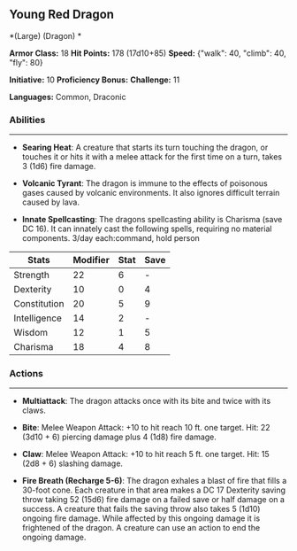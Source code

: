 ## Young Red Dragon
*(Large) (Dragon) *

**Armor Class:** 18
**Hit Points:** 178 (17d10+85)
**Speed:** {"walk": 40, "climb": 40, "fly": 80}

**Initiative:** 10
**Proficiency Bonus:**
**Challenge:** 11

**Languages:** Common, Draconic

### Abilities
 --- 
- **Searing Heat**: A creature that starts its turn touching the dragon, or touches it or hits it with a melee attack for the first time on a turn, takes 3 (1d6) fire damage.

- **Volcanic Tyrant**: The dragon is immune to the effects of poisonous gases caused by volcanic environments. It also ignores difficult terrain caused by lava.

- **Innate Spellcasting**: The dragons spellcasting ability is Charisma (save DC 16). It can innately cast the following spells, requiring no material components. 3/day each:command, hold person



| Stats | Modifier | Stat | Save
| ---- | ---- | ---- | ---- |
| Strength | 22 | 6 | - |
| Dexterity | 10 | 0 | 4 |
| Constitution | 20 | 5 | 9 |
| Intelligence | 14 | 2 | - |
| Wisdom | 12 | 1 | 5 |
| Charisma | 18 | 4 | 8 |

### Actions
 --- 
- **Multiattack**: The dragon attacks once with its bite and twice with its claws.

- **Bite**: Melee Weapon Attack: +10 to hit  reach 10 ft.  one target. Hit: 22 (3d10 + 6) piercing damage plus 4 (1d8) fire damage.

- **Claw**: Melee Weapon Attack: +10 to hit  reach 5 ft.  one target. Hit: 15 (2d8 + 6) slashing damage.

- **Fire Breath (Recharge 5-6)**: The dragon exhales a blast of fire that fills a 30-foot cone. Each creature in that area makes a DC 17 Dexterity saving throw  taking 52 (15d6) fire damage on a failed save or half damage on a success. A creature that fails the saving throw also takes 5 (1d10) ongoing fire damage. While affected by this ongoing damage  it is frightened of the dragon. A creature can use an action to end the ongoing damage.

